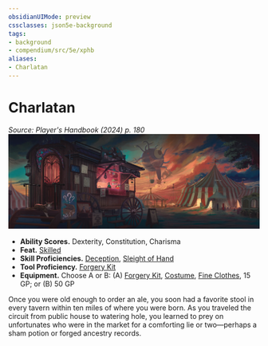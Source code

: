 ```yaml
---
obsidianUIMode: preview
cssclasses: json5e-background
tags:
- background
- compendium/src/5e/xphb
aliases:
- Charlatan
---
```

# Charlatan
*Source: Player's Handbook (2024) p. 180*  
![](/3-Mechanics/CLI/backgrounds/img/charlatan.webp#right)

- **Ability Scores.** Dexterity, Constitution, Charisma  
- **Feat.** [Skilled](/3-Mechanics/CLI/feats/skilled-xphb.md)  
- **Skill Proficiencies.** [Deception](skills.md#Deception), [Sleight of Hand](skills.md#Sleight%20of%20Hand)  
- **Tool Proficiency.** [Forgery Kit](/3-Mechanics/CLI/items/forgery-kit-xphb.md)  
- **Equipment.** Choose A or B: (A) [Forgery Kit](/3-Mechanics/CLI/items/forgery-kit-xphb.md), [Costume](/3-Mechanics/CLI/items/costume-xphb.md), [Fine Clothes](/3-Mechanics/CLI/items/fine-clothes-xphb.md), 15 GP; or (B) 50 GP  

Once you were old enough to order an ale, you soon had a favorite stool in every tavern within ten miles of where you were born. As you traveled the circuit from public house to watering hole, you learned to prey on unfortunates who were in the market for a comforting lie or two—perhaps a sham potion or forged ancestry records.